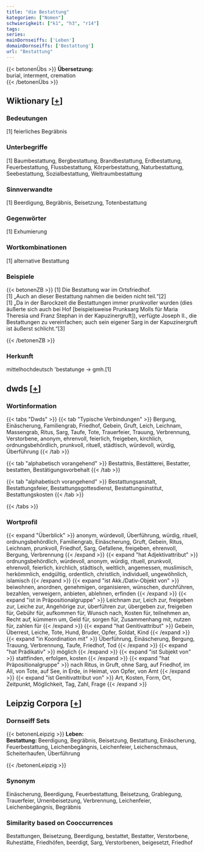 ```yaml
---
title: "die Bestattung"
kategorien: ["Nomen"]
schwierigkeit: ["k1", "h3", "r14"]
tags:
series:
mainDornseiffs: ['Leben']
domainDornseiffs: ['Bestattung']
url: "Bestattung"
---
```


{{< betonenÜbs >}}
**Übersetzung:**  
burial, interment, cremation  
{{< /betonenÜbs >}}

## Wiktionary [[+](https://de.wiktionary.org/wiki/Bestattung)]

### Bedeutungen
[1] feierliches Begräbnis  

### Unterbegriffe
[1] Baumbestattung, Bergbestattung, Brandbestattung, Erdbestattung, Feuerbestattung, Flussbestattung, Körperbestattung, Naturbestattung, Seebestattung, Sozialbestattung, Weltraumbestattung  

### Sinnverwandte
[1] Beerdigung, Begräbnis, Beisetzung, Totenbestattung  

### Gegenwörter
[1] Exhumierung  

### Wortkombinationen
[1] alternative Bestattung  

### Beispiele
{{< betonenZB >}}
[1] Die Bestattung war im Ortsfriedhof.  
[1] „Auch an dieser Bestattung nahmen die beiden nicht teil.“[2]  
[1] „Da in der Barockzeit die Bestattungen immer prunkvoller wurden (dies äußerte sich auch bei Hof [beispielsweise Prunksarg Molls für Maria Theresia und Franz Stephan in der Kapuzinergruft]), verfügte Joseph II., die Bestattungen zu vereinfachen; auch sein eigener Sarg in der Kapuzinergruft ist äußerst schlicht.“[3]  

{{< /betonenZB >}}
### Herkunft
mittelhochdeutsch 'bestatunge → gmh.[1]  



## dwds [[+](https://www.dwds.de/wb/Bestattung)]

### Wortinformation
{{< tabs "Dwds" >}}
{{< tab "Typische Verbindungen" >}}
Bergung, Einäscherung, Familiengrab, Friedhof, Gebein, Gruft, Leich, Leichnam, Massengrab, Ritus, Sarg, Taufe, Tote, Trauerfeier, Trauung, Verbrennung, Verstorbene, anonym, ehrenvoll, feierlich, freigeben, kirchlich, ordnungsbehördlich, prunkvoll, rituell, städtisch, würdevoll, würdig, Überführung
{{< /tab >}}

{{< tab "alphabetisch vorangehend" >}}
Bestattnis, Bestätterei, Bestatter, bestatten, Bestätigungsvorbehalt
{{< /tab >}}

{{< tab "alphabetisch vorangehend" >}}
Bestattungsanstalt, Bestattungsfeier, Bestattungsgottesdienst, Bestattungsinstitut, Bestattungskosten
{{< /tab >}}

{{< /tabs >}}

### Wortprofil
{{< expand "Überblick" >}} anonym, würdevoll, Überführung, würdig, rituell, ordnungsbehördlich, Familiengrab, Einäscherung, Gruft, Gebein, Ritus, Leichnam, prunkvoll, Friedhof, Sarg, Gefallene, freigeben, ehrenvoll, Bergung, Verbrennung {{< /expand >}}
{{< expand "hat Adjektivattribut" >}} ordnungsbehördlich, würdevoll, anonym, würdig, rituell, prunkvoll, ehrenvoll, feierlich, kirchlich, städtisch, weltlich, angemessen, muslimisch, herkömmlich, endgültig, ordentlich, christlich, individuell, ungewöhnlich, islamisch {{< /expand >}}
{{< expand "ist Akk./Dativ-Objekt von" >}} beiwohnen, anordnen, genehmigen, organisieren, wünschen, durchführen, bezahlen, verweigern, anbieten, ablehnen, erfinden {{< /expand >}}
{{< expand "ist in Präpositionalgruppe" >}} Leichnam zur, Leich zur, freigeben zur, Leiche zur, Angehörige zur, überführen zur, übergeben zur, freigeben für, Gebühr für, aufkommen für, Wunsch nach, Kosten für, teilnehmen an, Recht auf, kümmern um, Geld für, sorgen für, Zusammenhang mit, nutzen für, zahlen für {{< /expand >}}
{{< expand "hat Genitivattribut" >}} Gebein, Überrest, Leiche, Tote, Hund, Bruder, Opfer, Soldat, Kind {{< /expand >}}
{{< expand "in Koordination mit" >}} Überführung, Einäscherung, Bergung, Trauung, Verbrennung, Taufe, Friedhof, Tod {{< /expand >}}
{{< expand "hat Prädikativ" >}} möglich {{< /expand >}}
{{< expand "ist Subjekt von" >}} stattfinden, erfolgen, kosten {{< /expand >}}
{{< expand "hat Präpositionalgruppe" >}} nach Ritus, in Gruft, ohne Sarg, auf Friedhof, im All, von Tote, auf See, in Erde, in Heimat, von Opfer, von Amt {{< /expand >}}
{{< expand "ist Genitivattribut von" >}} Art, Kosten, Form, Ort, Zeitpunkt, Möglichkeit, Tag, Zahl, Frage {{< /expand >}}

## Leipzig Corpora [[+](https://corpora.uni-leipzig.de/en/res?word=Bestattung&corpusId=deu_newscrawl-public_2018)]

### Dornseiff Sets
{{< betonenLeipzig >}}
**Leben:**  
**Bestattung:** Beerdigung, Begräbnis, Beisetzung, Bestattung, Einäscherung, Feuerbestattung, Leichenbegängnis, Leichenfeier, Leichenschmaus, Scheiterhaufen, Überführung  

{{< /betonenLeipzig >}}

### Synonym
Einäscherung, Beerdigung, Feuerbestattung, Beisetzung, Grablegung, Trauerfeier, Urnenbeisetzung, Verbrennung, Leichenfeier, Leichenbegängnis, Begräbnis


### Similarity based on Cooccurrences
Bestattungen, Beisetzung, Beerdigung, bestattet, Bestatter, Verstorbene, Ruhestätte, Friedhöfen, beerdigt, Sarg, Verstorbenen, beigesetzt, Friedhof

